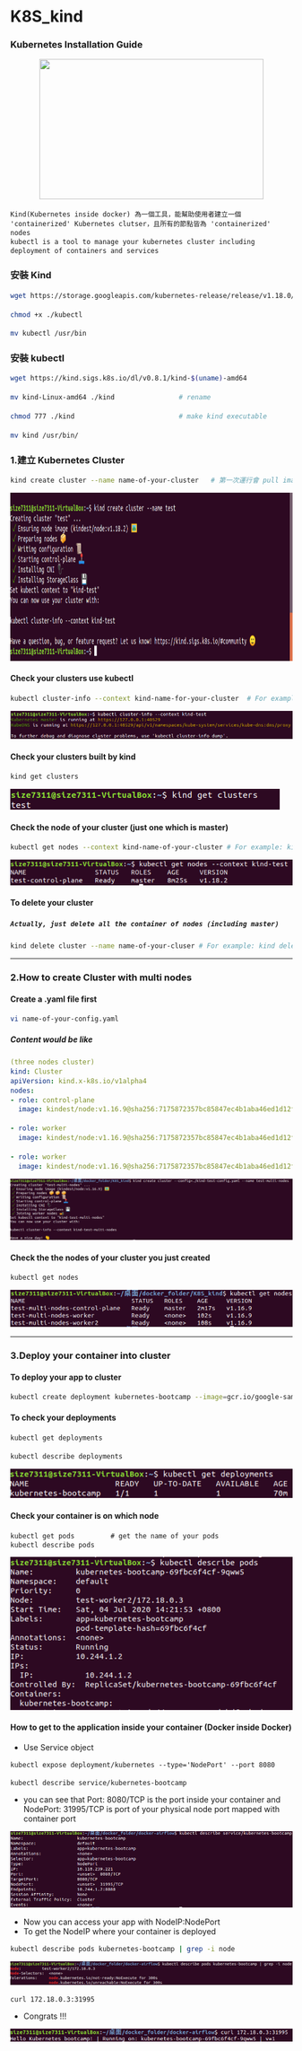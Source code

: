 # K8S_kind

### Kubernetes Installation Guide

<p align="center">
  <img src="https://d33wubrfki0l68.cloudfront.net/d0c94836ab5b896f29728f3c4798054539303799/9f948/logo/logo.png" height = 250 width = 400>
</p>

```text
Kind(Kubernetes inside docker) 為一個工具，能幫助使用者建立一個 'containerized' Kubernetes clutser，且所有的節點皆為 'containerized' nodes
kubectl is a tool to manage your kubernetes cluster including deployment of containers and services
```

### 安裝 Kind
```Bash
wget https://storage.googleapis.com/kubernetes-release/release/v1.18.0/bin/linux/amd64/kubectl

chmod +x ./kubectl

mv kubectl /usr/bin
```

### 安裝 kubectl
```Bash
wget https://kind.sigs.k8s.io/dl/v0.8.1/kind-$(uname)-amd64

mv kind-Linux-amd64 ./kind                # rename 

chmod 777 ./kind                          # make kind executable

mv kind /usr/bin/
```
### 1.建立 Kubernetes Cluster
```Bash
kind create cluster --name name-of-your-cluster   # 第一次運行會 pull image of kindest/node(1.6GB) from docker hub 
```
<img src="https://github.com/LinShien/K8S_kind/blob/master/images/create_cluster.png" width="750" height="300"></img>


#### Check your clusters use kubectl
```Bash
kubectl cluster-info --context kind-name-for-your-cluster  # For example: kind-test
```
<img src="https://github.com/LinShien/K8S_kind/blob/master/images/cluster_info.png"  width="750" ></img>


#### Check your clusters built by kind
```Bash
kind get clusters
```
<img src="https://github.com/LinShien/K8S_kind/blob/master/images/get_clusters.png"></img>


#### Check the node of your cluster (just one which is master)
```Bash
kubectl get nodes --context kind-name-of-your-cluster # For example: kind-test
```
<img src="https://github.com/LinShien/K8S_kind/blob/master/images/node.png"></img>


#### To delete your cluster
##### `Actually, just delete all the container of nodes (including master)`
```Bash
kind delete cluster --name name-of-your-cluser # For example: kind delete cluster --name test
```
----
### 2.How to create Cluster with multi nodes
#### Create a .yaml file first
```Bash
vi name-of-your-config.yaml
```
##### Content would be like
```yaml
(three nodes cluster)
kind: Cluster
apiVersion: kind.x-k8s.io/v1alpha4
nodes:
- role: control-plane
  image: kindest/node:v1.16.9@sha256:7175872357bc85847ec4b1aba46ed1d12fa054c83ac7a8a11f5c268957fd5765  # imgae of your node

- role: worker
  image: kindest/node:v1.16.9@sha256:7175872357bc85847ec4b1aba46ed1d12fa054c83ac7a8a11f5c268957fd5765

- role: worker
  image: kindest/node:v1.16.9@sha256:7175872357bc85847ec4b1aba46ed1d12fa054c83ac7a8a11f5c268957fd5765 
```
<img src="https://github.com/LinShien/K8S_kind/blob/master/images/multi_nodes.png"></img>


#### Check the the nodes of your cluster you just created
```Bash
kubectl get nodes
```
<img src="https://github.com/LinShien/K8S_kind/blob/master/images/multi_nodes2.png"></img>


----
### 3.Deploy your container into cluster
#### To deploy your app to cluster
```Bash
kubectl create deployment kubernetes-bootcamp --image=gcr.io/google-samples/kubernetes-bootcamp:v1 # --image image-of-your-container-to-deploy 
```

#### To check your deployments
```Bash
kubectl get deployments

kubectl describe deployments
```
<img src="https://github.com/LinShien/K8S_kind/blob/master/images/get_deployments.png">


#### Check your container is on which node
```
kubectl get pods         # get the name of your pods 
kubectl describe pods
```
<img src="https://github.com/LinShien/K8S_kind/blob/master/images/pods.png">


#### How to get to the application inside your container (Docker inside Docker)
* Use Service object
```
kubectl expose deployment/kubernetes --type='NodePort' --port 8080

kubectl describe service/kubernetes-bootcamp
```

* you can see that Port: 8080/TCP is the port inside your container and NodePort: 31995/TCP is port of your physical node port mapped with container port
<img src="https://github.com/LinShien/K8S_kind/blob/master/images/service.png">


* Now you can access your app with NodeIP:NodePort
* To get the NodeIP where your container is deployed

```Bash
kubectl describe pods kubernetes-bootcamp | grep -i node
```
<img src = "https://github.com/LinShien/K8S_kind/blob/master/images/NodeIP.png">


```Bash
curl 172.18.0.3:31995
```
* Congrats !!!
<img src = "https://github.com/LinShien/K8S_kind/blob/master/images/result.png">

